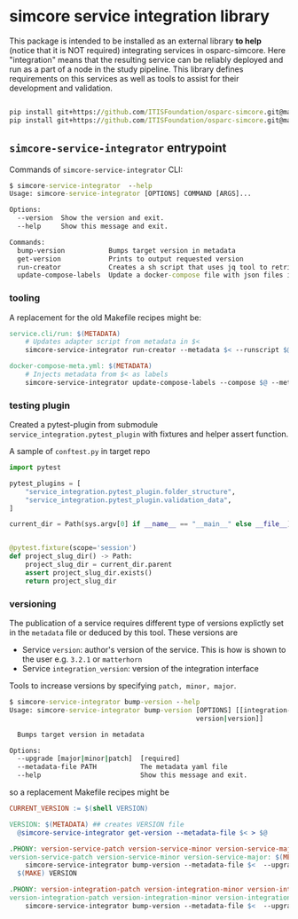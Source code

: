 # simcore service integration library


This package is intended to be installed as an external library **to help** (notice that it is NOT required) integrating services in osparc-simcore.
Here "integration" means that the resulting service can be reliably deployed and run as a part of a node in the study pipeline. This library defines requirements
on this services as well as tools to assist for their development and validation.


```cmd

pip install git+https://github.com/ITISFoundation/osparc-simcore.git@master#egg=simcore-models-library&subdirectory=packages/models-library
pip install git+https://github.com/ITISFoundation/osparc-simcore.git@master#egg=simcore-service-integration&subdirectory=packages/service-integration

```

## ``simcore-service-integrator`` entrypoint

Commands of ``simcore-service-integrator`` CLI:
```cmd
$ simcore-service-integrator  --help
Usage: simcore-service-integrator [OPTIONS] COMMAND [ARGS]...

Options:
  --version  Show the version and exit.
  --help     Show this message and exit.

Commands:
  bump-version           Bumps target version in metadata
  get-version            Prints to output requested version
  run-creator            Creates a sh script that uses jq tool to retrieve...
  update-compose-labels  Update a docker-compose file with json files in a...
```


### tooling


A replacement for the old Makefile recipes might be:

```Makefile
service.cli/run: $(METADATA)
	# Updates adapter script from metadata in $<
	simcore-service-integrator run-creator --metadata $< --runscript $@

docker-compose-meta.yml: $(METADATA)
	# Injects metadata from $< as labels
	simcore-service-integrator update-compose-labels --compose $@ --metadata $<

```
### testing plugin

Created a pytest-plugin from submodule ``service_integration.pytest_plugin`` with fixtures and helper assert function.

A sample of ``conftest.py`` in target repo

```python
import pytest

pytest_plugins = [
    "service_integration.pytest_plugin.folder_structure",
    "service_integration.pytest_plugin.validation_data",
]

current_dir = Path(sys.argv[0] if __name__ == "__main__" else __file__).resolve().parent


@pytest.fixture(scope='session')
def project_slug_dir() -> Path:
    project_slug_dir = current_dir.parent
    assert project_slug_dir.exists()
    return project_slug_dir

```

### versioning

The publication of a service requires different type of versions explictly set in the ``metadata`` file or deduced by this tool. These versions are

- Service ``version``: author's version of the service. This is how is shown to the user e.g. ``3.2.1`` or ``matterhorn``
- Service ``integration_version``: version of the integration interface

<!--
TODO: define table with released protocols and compatible libraries (e.g. simcore-sdk version number or commits). Every time there is a new integration interface, it should be dumped!

TODO:
- Service ``semantic_version``: Release version following [semantic-versioning]. This help sorting, determine backwards compatibility and release type. Can be used in the meantime to support deployed system. If not specified, it defaults to ``semantic_version==version``.
- Service ``integration_library_version``: Corresponds to the ``service_integration.__version__`` used in the integration workflow. If not specified, it defaults to the installed

-->

Tools to increase versions by specifying ``patch, minor, major``.
```cmd
$ simcore-service-integrator bump-version --help
Usage: simcore-service-integrator bump-version [OPTIONS] [[integration-
                                               version|version]]

  Bumps target version in metadata

Options:
  --upgrade [major|minor|patch]  [required]
  --metadata-file PATH           The metadata yaml file
  --help                         Show this message and exit.
```

so a replacement Makefile recipes might be

```Makefile
CURRENT_VERSION := $(shell VERSION)

VERSION: $(METADATA) ## creates VERSION file
  @simcore-service-integrator get-version --metadata-file $< > $@

.PHONY: version-service-patch version-service-minor version-service-major
version-service-patch version-service-minor version-service-major: $(METADATA) ## kernel/service versioning as patch
	simcore-service-integrator bump-version --metadata-file $<  --upgrade $(subst version-service-,,$@)
  $(MAKE) VERSION

.PHONY: version-integration-patch version-integration-minor version-integration-major
version-integration-patch version-integration-minor version-integration-major: $(METADATA) ## integration versioning as patch (bug fixes not affecting API/handling), minor/major (backwards-compatible/INcompatible API changes)
	simcore-service-integrator bump-version --metadata-file $<  --upgrade $(subst version-integration-,,$@) integration-version

```



<!-- General links below-->

[human-readable-changelog]:https://keepachangelog.com/en/1.0.0/
[semantic-versioning]:https://semver.org/
